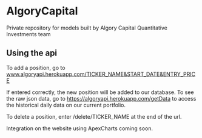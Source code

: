 # AlgoryCapital
Private repository for models built by Algory Capital Quantitative Investments team

## Using the api
To add a position, go to www.algoryapi.herokuapp.com/TICKER_NAME&START_DATE&ENTRY_PRICE

If entered correctly, the new position will be added to our database. To see the raw json data, go to https://algoryapi.herokuapp.com/getData to access the historical daily data on our current portfolio. 

To delete a position, enter /delete/TICKER_NAME at the end of the url.

Integration on the website using ApexCharts coming soon.
